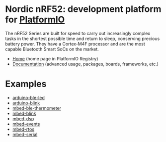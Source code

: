 
# Nordic nRF52: development platform for [PlatformIO](https://platformio.org)

The nRF52 Series are built for speed to carry out increasingly complex tasks in the shortest possible time and return to sleep, conserving precious battery power. They have a Cortex-M4F processor and are the most capable Bluetooth Smart SoCs on the market. 

* [Home](https://platformio.org/platforms/nordicnrf52) (home page in PlatformIO Registry)
* [Documentation](http://docs.platformio.org/page/platforms/nordicnrf52.html) (advanced usage, packages, boards, frameworks, etc.)

# Examples

* [arduino-ble-led](https://github.com/platformio/platform-nordicnrf52/tree/develop/examples/arduino-ble-led)
* [arduino-blink](https://github.com/platformio/platform-nordicnrf52/tree/develop/examples/arduino-blink)
* [mbed-ble-thermometer](https://github.com/platformio/platform-nordicnrf52/tree/develop/examples/mbed-ble-thermometer)
* [mbed-blink](https://github.com/platformio/platform-nordicnrf52/tree/develop/examples/mbed-blink)
* [mbed-dsp](https://github.com/platformio/platform-nordicnrf52/tree/develop/examples/mbed-dsp)
* [mbed-events](https://github.com/platformio/platform-nordicnrf52/tree/develop/examples/mbed-events)
* [mbed-rtos](https://github.com/platformio/platform-nordicnrf52/tree/develop/examples/mbed-rtos)
* [mbed-serial](https://github.com/platformio/platform-nordicnrf52/tree/develop/examples/mbed-serial)
